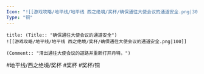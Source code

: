 ```yaml
---
Icon: "![[游戏攻略/地平线/地平线 西之绝境/奖杯/确保通往大使会议的通道安全.png|30]]"
Type: "铜"
---
```

```ad-common-bronze-trophy
title: (Title:: "确保通往大使会议的通道安全")
![[游戏攻略/地平线/地平线 西之绝境/奖杯/确保通往大使会议的通道安全.png|100]]

(Comment:: "清出通往大使会议的道路并重新打开丹特。")
```

#地平线/西之绝境/奖杯 #奖杯 #奖杯/铜
